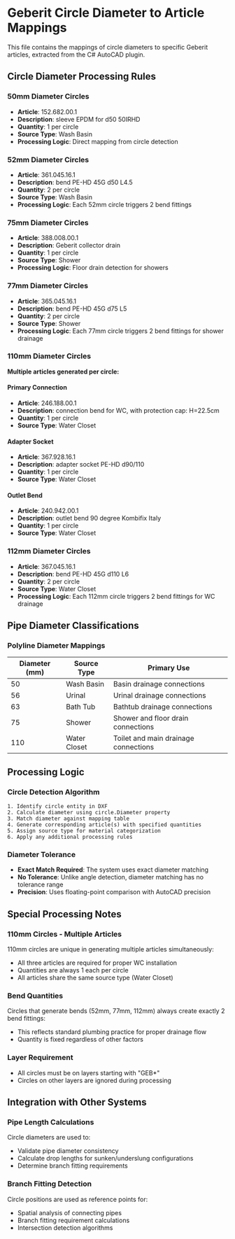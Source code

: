# Geberit Circle Diameter to Article Mappings

This file contains the mappings of circle diameters to specific Geberit articles, extracted from the C# AutoCAD plugin.

## Circle Diameter Processing Rules

### 50mm Diameter Circles
- **Article**: 152.682.00.1
- **Description**: sleeve EPDM for d50 50IRHD
- **Quantity**: 1 per circle
- **Source Type**: Wash Basin
- **Processing Logic**: Direct mapping from circle detection

### 52mm Diameter Circles
- **Article**: 361.045.16.1
- **Description**: bend PE-HD 45G d50 L4.5
- **Quantity**: 2 per circle
- **Source Type**: Wash Basin
- **Processing Logic**: Each 52mm circle triggers 2 bend fittings

### 75mm Diameter Circles
- **Article**: 388.008.00.1
- **Description**: Geberit collector drain
- **Quantity**: 1 per circle
- **Source Type**: Shower
- **Processing Logic**: Floor drain detection for showers

### 77mm Diameter Circles
- **Article**: 365.045.16.1
- **Description**: bend PE-HD 45G d75 L5
- **Quantity**: 2 per circle
- **Source Type**: Shower
- **Processing Logic**: Each 77mm circle triggers 2 bend fittings for shower drainage

### 110mm Diameter Circles
**Multiple articles generated per circle:**

#### Primary Connection
- **Article**: 246.188.00.1
- **Description**: connection bend for WC, with protection cap: H=22.5cm
- **Quantity**: 1 per circle
- **Source Type**: Water Closet

#### Adapter Socket
- **Article**: 367.928.16.1
- **Description**: adapter socket PE-HD d90/110
- **Quantity**: 1 per circle
- **Source Type**: Water Closet

#### Outlet Bend
- **Article**: 240.942.00.1
- **Description**: outlet bend 90 degree Kombifix Italy
- **Quantity**: 1 per circle
- **Source Type**: Water Closet

### 112mm Diameter Circles
- **Article**: 367.045.16.1
- **Description**: bend PE-HD 45G d110 L6
- **Quantity**: 2 per circle
- **Source Type**: Water Closet
- **Processing Logic**: Each 112mm circle triggers 2 bend fittings for WC drainage

## Pipe Diameter Classifications

### Polyline Diameter Mappings
| Diameter (mm) | Source Type | Primary Use |
|---------------|-------------|-------------|
| 50 | Wash Basin | Basin drainage connections |
| 56 | Urinal | Urinal drainage connections |
| 63 | Bath Tub | Bathtub drainage connections |
| 75 | Shower | Shower and floor drain connections |
| 110 | Water Closet | Toilet and main drainage connections |

## Processing Logic

### Circle Detection Algorithm
```
1. Identify circle entity in DXF
2. Calculate diameter using circle.Diameter property
3. Match diameter against mapping table
4. Generate corresponding article(s) with specified quantities
5. Assign source type for material categorization
6. Apply any additional processing rules
```

### Diameter Tolerance
- **Exact Match Required**: The system uses exact diameter matching
- **No Tolerance**: Unlike angle detection, diameter matching has no tolerance range
- **Precision**: Uses floating-point comparison with AutoCAD precision

## Special Processing Notes

### 110mm Circles - Multiple Articles
110mm circles are unique in generating multiple articles simultaneously:
- All three articles are required for proper WC installation
- Quantities are always 1 each per circle
- All articles share the same source type (Water Closet)

### Bend Quantities
Circles that generate bends (52mm, 77mm, 112mm) always create exactly 2 bend fittings:
- This reflects standard plumbing practice for proper drainage flow
- Quantity is fixed regardless of other factors

### Layer Requirement
- All circles must be on layers starting with "GEB*"
- Circles on other layers are ignored during processing

## Integration with Other Systems

### Pipe Length Calculations
Circle diameters are used to:
- Validate pipe diameter consistency
- Calculate drop lengths for sunken/underslung configurations
- Determine branch fitting requirements

### Branch Fitting Detection
Circle positions are used as reference points for:
- Spatial analysis of connecting pipes
- Branch fitting requirement calculations
- Intersection detection algorithms